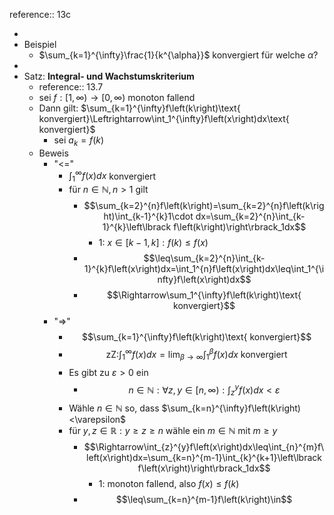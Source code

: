 reference:: 13c

-
- Beispiel
	- $\sum_{k=1}^{\infty}\frac{1}{k^{\alpha}}$ konvergiert für welche $\alpha$?
-
- Satz: **Integral- und Wachstumskriterium**
	- reference:: 13.7
	- sei $f:\left\lbrack1,\infty\right)\rightarrow\left\lbrack0,\infty\right)$ monoton fallend
	- Dann gilt: $\sum_{k=1}^{\infty}f\left(k\right)\text{  konvergiert}\Leftrightarrow\int_1^{\infty}f\left(x\right)dx\text{ konvergiert}$
		- sei $a_{k}=f\left(k\right)$
	- Beweis
		- "<="
			- $\int_1^{\infty}f\left(x\right)dx$ konvergiert
			- für $n\in\mathbb{N},n>1$ gilt
				- $$\sum_{k=2}^{n}f\left(k\right)=\sum_{k=2}^{n}f\left(k\right)\int_{k-1}^{k}1\cdot dx=\sum_{k=2}^{n}\int_{k-1}^{k}\left\lbrack f\left(k\right)\right\rbrack_1dx$$
					- 1: $x\in\left\lbrack k-1,k\right\rbrack:f\left(k\right)\leq f\left(x\right)$
				- $$\leq\sum_{k=2}^{n}\int_{k-1}^{k}f\left(x\right)dx=\int_1^{n}f\left(x\right)dx\leq\int_1^{\infty}f\left(x\right)dx$$
				- $$\Rightarrow\sum_1^{\infty}f\left(k\right)\text{ konvergiert}$$
		- "=>"
			- $$\sum_{k=1}^{\infty}f\left(k\right)\text{ konvergiert}$$
			- $$\text{zZ:}\int_1^{\infty}f\left(x\right)dx=\lim_{\beta\rightarrow\infty}\int_1^{\beta}f\left(x\right)dx\text{ konvergiert}$$
			- Es gibt zu $\varepsilon>0$ ein
				- $$n\in\mathbb{N}:\forall z,y\in\left\lbrack n,\infty\right):\int_{z}^{y}f\left(x\right)dx<\varepsilon$$
			- Wähle $n\in\mathbb{N}$ so, dass $\sum_{k=n}^{\infty}f\left(k\right)<\varepsilon$
			- für $y,z\in\mathbb{R}:y\geq z\geq n$ wähle ein $m\in\mathbb{N}$ mit $m\geq y$
				- $$\Rightarrow\int_{z}^{y}f\left(x\right)dx\leq\int_{n}^{m}f\left(x\right)dx=\sum_{k=n}^{m-1}\int_{k}^{k+1}\left\lbrack f\left(x\right)\right\rbrack_1dx$$
					- 1: monoton fallend, also $f\left(x\right)\leq f\left(k\right)$
				- $$\leq\sum_{k=n}^{m-1}f\left(k\right)\in$$